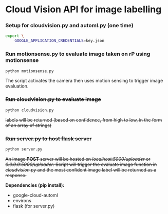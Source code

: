 # Cloud Vision API for image labelling

### Setup for cloudvision.py and automl.py (one time)

```bash
export \
    GOOGLE_APPLICATION_CREDENTIALS=key.json
```

### Run motionsense.py to evaluate image taken on rP using motionsense

```bash
python motionsense.py
```

The script activates the camera then uses motion sensing to trigger image evaluation. 

### ~~Run cloudvision.py to evaluate image~~

```bash
python cloudvision.py
```

~~labels will be returned (based on confidence, from high to low, in the form of an array of strings)~~

### ~~Run server.py to host flask server~~

```bash
python server.py
```

~~An image **POST** server will be hosted on *localhost:5000/uploader* or *0.0.0.0:5000/uploader*. Script will trigger the evaluate image function in *cloudvision.py* and the most confident image label will be returned as a response.~~





**Dependencies (pip install):**

- google-cloud-automl
- environs
- flask (for server.py)

